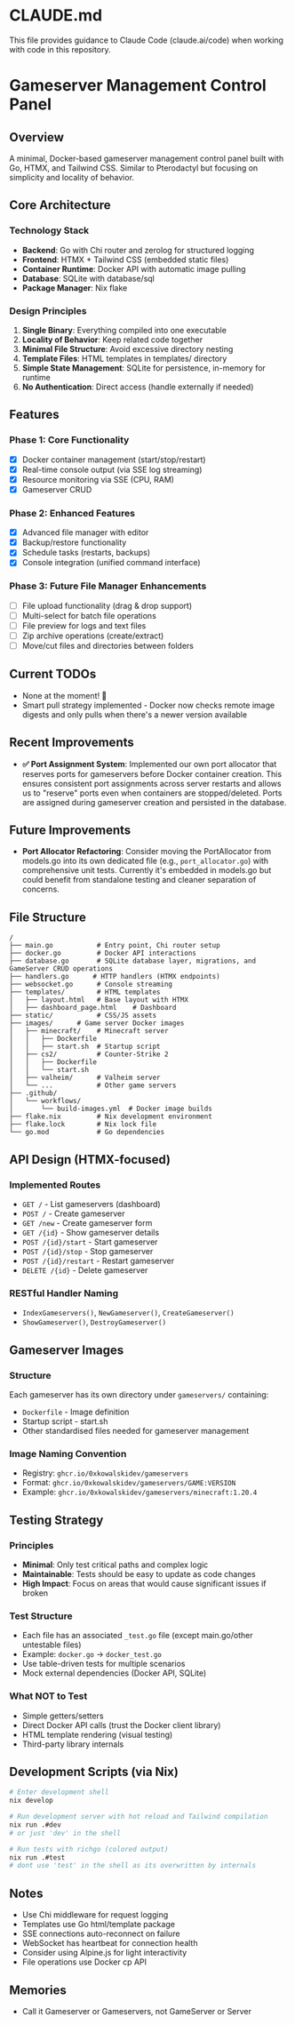 # CLAUDE.md

This file provides guidance to Claude Code (claude.ai/code) when working with code in this repository.

# Gameserver Management Control Panel

## Overview
A minimal, Docker-based gameserver management control panel built with Go, HTMX, and Tailwind CSS. Similar to Pterodactyl but focusing on simplicity and locality of behavior.

## Core Architecture

### Technology Stack
- **Backend**: Go with Chi router and zerolog for structured logging
- **Frontend**: HTMX + Tailwind CSS (embedded static files)
- **Container Runtime**: Docker API with automatic image pulling
- **Database**: SQLite with database/sql
- **Package Manager**: Nix flake

### Design Principles
1. **Single Binary**: Everything compiled into one executable
2. **Locality of Behavior**: Keep related code together
3. **Minimal File Structure**: Avoid excessive directory nesting
4. **Template Files**: HTML templates in templates/ directory
5. **Simple State Management**: SQLite for persistence, in-memory for runtime
6. **No Authentication**: Direct access (handle externally if needed)

## Features

### Phase 1: Core Functionality
- [x] Docker container management (start/stop/restart)
- [x] Real-time console output (via SSE log streaming)
- [x] Resource monitoring via SSE (CPU, RAM)
- [x] Gameserver CRUD

### Phase 2: Enhanced Features
- [x] Advanced file manager with editor
- [x] Backup/restore functionality
- [x] Schedule tasks (restarts, backups)
- [x] Console integration (unified command interface)

### Phase 3: Future File Manager Enhancements
- [ ] File upload functionality (drag & drop support)
- [ ] Multi-select for batch file operations
- [ ] File preview for logs and text files
- [ ] Zip archive operations (create/extract)
- [ ] Move/cut files and directories between folders

## Current TODOs
- None at the moment! 🎉
- Smart pull strategy implemented - Docker now checks remote image digests and only pulls when there's a newer version available

## Recent Improvements
- **✅ Port Assignment System**: Implemented our own port allocator that reserves ports for gameservers before Docker container creation. This ensures consistent port assignments across server restarts and allows us to "reserve" ports even when containers are stopped/deleted. Ports are assigned during gameserver creation and persisted in the database.

## Future Improvements
- **Port Allocator Refactoring**: Consider moving the PortAllocator from models.go into its own dedicated file (e.g., `port_allocator.go`) with comprehensive unit tests. Currently it's embedded in models.go but could benefit from standalone testing and cleaner separation of concerns.

## File Structure
```
/
├── main.go           # Entry point, Chi router setup
├── docker.go         # Docker API interactions
├── database.go       # SQLite database layer, migrations, and GameServer CRUD operations
├── handlers.go      # HTTP handlers (HTMX endpoints)
├── websocket.go      # Console streaming
├── templates/        # HTML templates
│   ├── layout.html   # Base layout with HTMX
│   ├── dashboard_page.html    # Dashboard
├── static/           # CSS/JS assets
├── images/      # Game server Docker images
│   ├── minecraft/    # Minecraft server
│   │   ├── Dockerfile
│   │   ├── start.sh  # Startup script
│   ├── cs2/          # Counter-Strike 2
│   │   ├── Dockerfile
│   │   └── start.sh
│   ├── valheim/      # Valheim server
│   └── ...           # Other game servers
├── .github/
│   └── workflows/
│       └── build-images.yml  # Docker image builds
├── flake.nix         # Nix development environment
├── flake.lock        # Nix lock file
└── go.mod            # Go dependencies
```

## API Design (HTMX-focused)

### Implemented Routes
- `GET /` - List gameservers (dashboard)
- `POST /` - Create gameserver
- `GET /new` - Create gameserver form
- `GET /{id}` - Show gameserver details
- `POST /{id}/start` - Start gameserver
- `POST /{id}/stop` - Stop gameserver  
- `POST /{id}/restart` - Restart gameserver
- `DELETE /{id}` - Delete gameserver

### RESTful Handler Naming
- `IndexGameservers()`, `NewGameserver()`, `CreateGameserver()`
- `ShowGameserver()`, `DestroyGameserver()`

## Gameserver Images

### Structure
Each gameserver has its own directory under `gameservers/` containing:
- `Dockerfile` - Image definition
- Startup script - start.sh
- Other standardised files needed for gameserver management

### Image Naming Convention
- Registry: `ghcr.io/0xkowalskidev/gameservers`
- Format: `ghcr.io/0xkowalskidev/gameservers/GAME:VERSION`
- Example: `ghcr.io/0xkowalskidev/gameservers/minecraft:1.20.4`

## Testing Strategy

### Principles
- **Minimal**: Only test critical paths and complex logic
- **Maintainable**: Tests should be easy to update as code changes
- **High Impact**: Focus on areas that would cause significant issues if broken

### Test Structure
- Each file has an associated `_test.go` file (except main.go/other untestable files)
- Example: `docker.go` → `docker_test.go`
- Use table-driven tests for multiple scenarios
- Mock external dependencies (Docker API, SQLite)

### What NOT to Test
- Simple getters/setters
- Direct Docker API calls (trust the Docker client library)
- HTML template rendering (visual testing)
- Third-party library internals

## Development Scripts (via Nix)
```bash
# Enter development shell
nix develop

# Run development server with hot reload and Tailwind compilation
nix run .#dev
# or just 'dev' in the shell

# Run tests with richgo (colored output)
nix run .#test
# dont use 'test' in the shell as its overwritten by internals
```
## Notes
- Use Chi middleware for request logging
- Templates use Go html/template package
- SSE connections auto-reconnect on failure
- WebSocket has heartbeat for connection health
- Consider using Alpine.js for light interactivity
- File operations use Docker cp API

## Memories
- Call it Gameserver or Gameservers, not GameServer or Server
